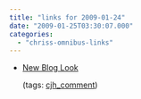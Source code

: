 ```yaml
---
title: "links for 2009-01-24"
date: "2009-01-25T03:30:07.000"
categories: 
  - "chriss-omnibus-links"
---
```


- [New Blog Look](http://www.thechurchgeek.com/archives/1070#comment-30590)
    
    (tags: [cjh\_comment](http://delicious.com/hubbsc/cjh_comment))
